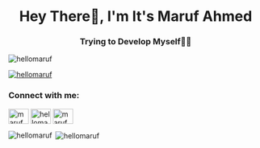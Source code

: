 <h1 align="center">Hey There👋, I'm It's Maruf Ahmed</h1>
<h3 align="center">Trying to Develop Myself👨‍💻</h3>

<p align="left"> <img src="https://komarev.com/ghpvc/?username=hellomaruf&label=Profile%20views&color=0e75b6&style=flat" alt="hellomaruf" /> </p>

<p align="left"> <a href="https://github.com/ryo-ma/github-profile-trophy"><img src="https://github-profile-trophy.vercel.app/?username=hellomaruf" alt="hellomaruf" /></a> </p>

<h3 align="left">Connect with me:</h3>
<p align="left">
<a href="https://twitter.com/maruf ahmed" target="blank"><img align="center" src="https://raw.githubusercontent.com/rahuldkjain/github-profile-readme-generator/master/src/images/icons/Social/twitter.svg" alt="maruf ahmed" height="30" width="40" /></a>
<a href="https://linkedin.com/in/hellomaruf" target="blank"><img align="center" src="https://raw.githubusercontent.com/rahuldkjain/github-profile-readme-generator/master/src/images/icons/Social/linked-in-alt.svg" alt="hellomaruf" height="30" width="40" /></a>
<a href="https://fb.com/maruf ahmed" target="blank"><img align="center" src="https://raw.githubusercontent.com/rahuldkjain/github-profile-readme-generator/master/src/images/icons/Social/facebook.svg" alt="maruf ahmed" height="30" width="40" /></a>
</p>

<p><img align="left" src="https://github-readme-stats.vercel.app/api/top-langs?username=hellomaruf&show_icons=true&locale=en&layout=compact" alt="hellomaruf" /></p>

<p>&nbsp;<img align="center" src="https://github-readme-stats.vercel.app/api?username=hellomaruf&show_icons=true&locale=en" alt="hellomaruf" /></p>
